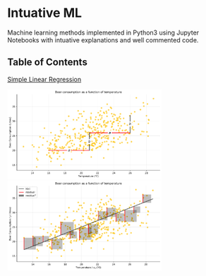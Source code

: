 # Intuative ML

Machine learning methods implemented in Python3 using Jupyter Notebooks with intuative explanations and well commented code.

## Table of Contents
[Simple Linear Regression](simple_linear_regression#Introduction) <a href="https://colab.research.google.com/github/RyanCodrai/ml-from-the-ground-up/blob/master/simple_linear_regression/Simple%20Linear%20Regression.ipynb">
<div>
  <img src="simple_linear_regression/output_8_0.svg" width="350px">
  <img src="simple_linear_regression/output_18_0.svg" width="350px">
</div>
